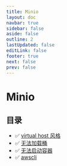 ```yaml
---
title: Minio
layout: doc
navbar: true
sidebar: false
aside: false
outline: 2
lastUpdated: false
editLink: false
footer: true
next: false
prev: false
---
```


# Minio

## 目录

- ✅ [virtual host 风格](/software/minio/virtual-host-style)
- ✅ [无法加载桶](/software/minio/can-not-load-bucket)
- ✅ [无法启动容器](/software/minio/can-not-start)
- ✅ [awscli](/software/minio/aws-cli)